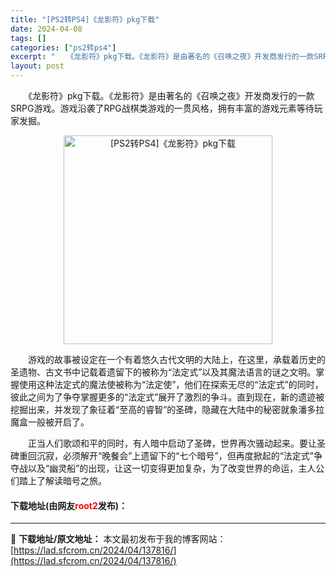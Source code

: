 ```yaml
---
title: "[PS2转PS4]《龙影符》pkg下载"
date: 2024-04-08
tags: []
categories: ["ps2转ps4"]
excerpt: "　　《龙影符》pkg下载。《龙影符》是由著名的《召唤之夜》开发商发行的一款SRPG游戏。游戏沿袭了RPG战棋类游戏的一贯风格，拥有丰富的游戏元素等待玩家发掘。 　　游戏的故事被设定在一个有着悠久古代文明的大陆上，在这里，承载着历史的圣遗物、古文书中记载着遗留下的被称为&ldquo;法定式&amp;rdquo&hellip;"
layout: post
---
```


 <p>　　《龙影符》pkg下载。《龙影符》是由著名的《召唤之夜》开发商发行的一款SRPG游戏。游戏沿袭了RPG战棋类游戏的一贯风格，拥有丰富的游戏元素等待玩家发掘。</p> <p align="center"><img align="" border="0" src="https://lad.sfcrom.cn/wp-content/uploads/2024/04/20240408_6613f7da3a387.webp" width="334" alt="[PS2转PS4]《龙影符》pkg下载" /></p> <p>　　游戏的故事被设定在一个有着悠久古代文明的大陆上，在这里，承载着历史的圣遗物、古文书中记载着遗留下的被称为&ldquo;法定式&rdquo;以及其魔法语言的谜之文明。掌握使用这种法定式的魔法使被称为&ldquo;法定使&rdquo;，他们在探索无尽的&ldquo;法定式&rdquo;的同时，彼此之间为了争夺掌握更多的&ldquo;法定式&rdquo;展开了激烈的争斗。直到现在，新的遗迹被挖掘出来，并发现了象征着&ldquo;至高的睿智&rdquo;的圣碑，隐藏在大陆中的秘密就象潘多拉魔盒一般被开启了。</p> <p>　　正当人们歌颂和平的同时，有人暗中启动了圣碑，世界再次骚动起来。要让圣碑重回沉寂，必须解开&ldquo;晚餐会&rdquo;上遗留下的&ldquo;七个暗号&rdquo;，但再度掀起的&ldquo;法定式&rdquo;争夺战以及&ldquo;幽灵船&rdquo;的出现，让这一切变得更加复杂，为了改变世界的命运，主人公们踏上了解读暗号之旅。</p> <p><h4>下载地址(由网友<font color="red">root2</font>发布)：</h4></p> 

---
📖 **下载地址/原文地址：** 本文最初发布于我的博客网站：[https://lad.sfcrom.cn/2024/04/137816/](https://lad.sfcrom.cn/2024/04/137816/)
